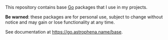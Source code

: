 This repository contains base [Go](https://go.dev) packages that I use in my
projects.

**Be warned**: these packages are for personal use, subject to change without
notice and may gain or lose functionality at any time.

See documentation at https://go.astrophena.name/base.
